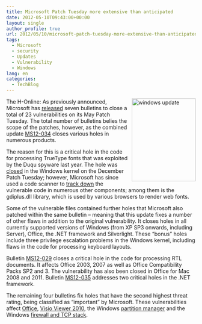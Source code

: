 ```yaml
---
title: Microsoft Patch Tuesday more extensive than anticipated
date: 2012-05-10T09:43:00+00:00
layout: single
author_profile: true
url: 2012/05/10/microsoft-patch-tuesday-more-extensive-than-anticipated/
tags:
  - Microsoft
  - security
  - Updates
  - Vulnerability
  - Windows
lang: en
categories: 
  - TechBlog
---
```

[<img title="windows update" border="0" alt="windows update" align="right" src="http://lh6.ggpht.com/-t62QOakM5Cg/T6uGuwHTgCI/AAAAAAAAF8Q/LsB6loffnKA/windows%252520update_thumb%25255B5%25255D.jpg?imgmax=800" width="170" height="220" />](http://lh3.ggpht.com/-0mWP4hL3s38/T6uGtVCaFzI/AAAAAAAAF8I/azI-mt5ESXs/s1600-h/windows%252520update%25255B3%25255D.jpg)The H-Online: As previously announced, Microsoft has [released](http://technet.microsoft.com/en-us/security/bulletin/ms12-may) seven bulletins to close a total of 23 vulnerabilities on its May Patch Tuesday. The total number of bulletins belies the scope of the patches, however, as the combined update [MS12-034](http://technet.microsoft.com/en-us/security/bulletin/ms12-034) closes various holes in numerous products. 

The reason for this is a critical hole in the code for processing TrueType fonts that was exploited by the Duqu spyware last year. The hole was [closed](http://www.h-online.com/news/item/13-pre-Christmas-patches-from-Microsoft-1394865.html) in the Windows kernel on the December Patch Tuesday; however, Microsoft has since used a code scanner to [track down](http://blogs.technet.com/b/srd/archive/2012/05/08/ms12-034-duqu-ten-cve-s-and-removing-keyboard-layout-file-attack-surface.aspx) the vulnerable code in numerous other components; among them is the gdiplus.dll library, which is used by various browsers to render web fonts. 

Some of the vulnerable files contained further holes that Microsoft also patched within the same bulletin – meaning that this update fixes a number of other flaws in addition to the original vulnerability. It closes holes in all currently supported versions of Windows (from XP SP3 onwards, including Server), Office, the .NET framework and Silverlight. These “bonus” holes include three privilege escalation problems in the Windows kernel, including flaws in the code for processing keyboard layouts. 

Bulletin [MS12-029](http://technet.microsoft.com/en-us/security/bulletin/ms12-029) closes a critical hole in the code for processing RTL documents. It affects Office 2003, 2007 as well as Office Compatibility Packs SP2 and 3. The vulnerability has also been closed in Office for Mac 2008 and 2011. Bulletin [MS12-035](http://technet.microsoft.com/en-us/security/bulletin/MS12-035) addresses two critical holes in the .NET framework. 

The remaining four bulletins fix holes that have the second highest threat rating, being classified as “important” by Microsoft. These vulnerabilities affect [Office](http://go.microsoft.com/fwlink/?LinkId=238499), [Visio Viewer 2010](http://go.microsoft.com/fwlink/?LinkId=248385), the Windows [partition manager](http://go.microsoft.com/fwlink/?LinkId=247902) and the Windows [firewall and TCP stack](http://technet.microsoft.com/en-us/security/bulletin/ms12-032).